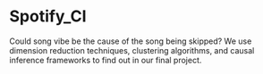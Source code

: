 # Spotify_CI
Could song vibe be the cause of the song being skipped? We use dimension reduction techniques, clustering algorithms, and causal inference frameworks to find out in our final project.

